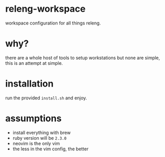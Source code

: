 # releng-workspace
workspace configuration for all things releng.

# why?
there are a whole host of tools to setup workstations but none are simple,
this is an attempt at simple.

# installation
run the provided `install.sh` and enjoy.

# assumptions
- install everything with brew
- ruby version will be `2.3.0`
- neovim is the only vim
- the less in the vim config, the better
